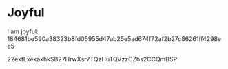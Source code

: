 # Joyful

I am joyful: 184681be590a38323b8fd05955d47ab25e5ad674f72af2b27c86261ff4298ee5


22extLxekaxhkSB27HrwXsr7TQzHuTQVzzCZhs2CCQmBSP